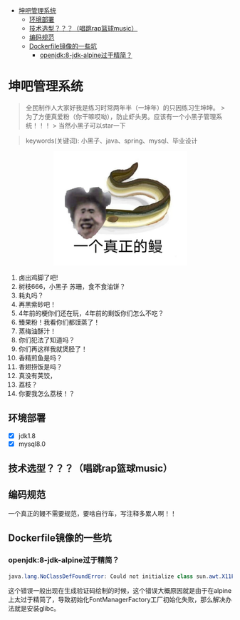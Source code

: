 - [坤吧管理系统](#------)
    * [环境部署](#----)
    * [技术选型？？？（唱跳rap篮球music）](#----------rap--music-)
    * [编码规范](#----)
    * [Dockerfile镜像的一些坑](#dockerfile------)
        + [openjdk:8-jdk-alpine过于精简？](#openjdk-8-jdk-alpine-----)
# 坤吧管理系统

> 全民制作人大家好我是练习时常两年半（一坤年）的只因练习生坤坤。
> \> 为了方便真爱粉（你干嘛哎呦），防止虾头男。应该有一个小黑子管理系统！！！
> \> 当然小黑子可以star一下

> keywords(关键词): 小黑子、java、spring、mysql、毕业设计

<div align="center">
<img src="./images/R-C.jpg" width="300" alt="一个真正的鳗" />
</div>



1. 卤出鸡脚了吧!
2. 树枝666，小黑子 苏珊，食不食油饼？
3. 耗丸吗？
4.  再黑紫砂吧！
5.  4年前的梗你们还在玩，4年前的剩饭你们怎么不吃？
6.  臻果粉！我看你们都馍蒸了！
7.  蒸梅油酥汁！
8.  你们犯法了知道吗？
9. 你们再这样我就煲胫了！
10.  香精煎鱼是吗？
11.  香翅捞饭是吗？
12.  真没有荚饺，
13.  荔枝？
14.  你要我怎么荔枝！？

## 环境部署

- [x] jdk1.8
- [x] mysql8.0

## 技术选型？？？（唱跳rap篮球music）

## 编码规范

一个真正的鳗不需要规范，要啥自行车，写注释多累人啊！！

## Dockerfile镜像的一些坑

### openjdk:8-jdk-alpine过于精简？

```java
java.lang.NoClassDefFoundError: Could not initialize class sun.awt.X11FontManager
```

这个错误一般出现在生成验证码绘制的时候，这个错误大概原因就是由于在alpine上太过于精简了，导致初始化FontManagerFactory工厂初始化失败，那么解决办法就是安装glibc。